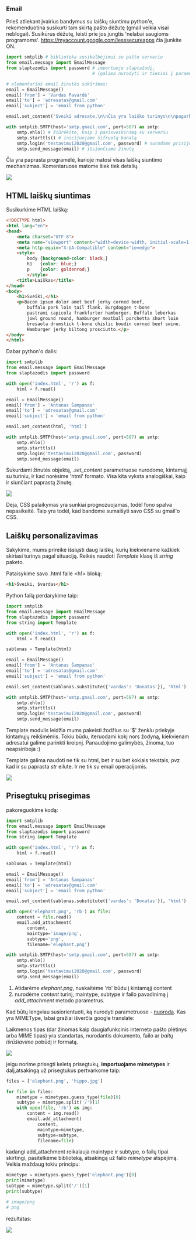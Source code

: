 ### Email

Prieš atliekant įvairius bandymus su laiškų siuntimu python'e, rekomenduotina susikurti tam skirtą pašto dėžutę (gmail veikia visai neblogai). Susikūrus dėžutę, leisti prie jos jungtis 'nelabai saugioms programoms'. https://myaccount.google.com/lesssecureapps čia įjunkite ON. 

```python
import smtplib # biblioteka susikalbėjimui su pašto serveriu
from email.message import EmailMessage
from slaptazodis import password # importuoju slaptažodį, 
                                 # (galima nurodyti ir tiesiai į parametrus)

# elementarios email žinutės sukūrimas:
email = EmailMessage()
email['from'] = 'Vardas Pavardė'
email['to'] = 'adresatas@gmail.com'
email['subject'] = 'email from python'

email.set_content('Sveiki adresate,\n\nČia yra laiško turinys\n\npagarbiai, siuntėjas')

with smtplib.SMTP(host='smtp.gmail.com', port=587) as smtp:
    smtp.ehlo() # žiūrėkite, kaip į pasisveikinimą su serveriu
    smtp.starttls() # inicijuojame šifruotą kanalą
    smtp.login('testavimui2020@gmail.com', password) # nurodome prisijungimo duomenis
    smtp.send_message(email) # išsiunčiame žinutę
```

Čia yra paprasta programėlė, kurioje matosi visas laiškų siuntimo mechanizmas. Komentaruose matome šiek tiek detalių.

![](pirmas_laiskas.png)

## HTML laiškų siuntimas

Susikurkime HTML laišką:

```html
<!DOCTYPE html>
<html lang="en">
<head>
    <meta charset="UTF-8">
    <meta name="viewport" content="width=device-width, initial-scale=1.0">
    <meta http-equiv="X-UA-Compatible" content="ie=edge">
    <style>
        body {background-color: black;}
        h1   {color: blue;}
        p    {color: goldenrod;}
        </style>
    <title>Laiškas</title>
</head>
<body>
    <h1>Sveiki,</h1>
    <p>Bacon ipsum dolor amet beef jerky corned beef, 
        buffalo pork loin tail flank. Burgdoggen t-bone 
        pastrami capicola frankfurter hamburger. Buffalo leberkas 
        jowl ground round, hamburger meatball porchetta short loin 
        bresaola drumstick t-bone chislic boudin corned beef swine. 
        Hamburger jerky biltong prosciutto.</p>
</body>
</html>
```

Dabar python'o dalis:

```python
import smtplib
from email.message import EmailMessage
from slaptazodis import password

with open('index.html', 'r') as f:
    html = f.read()

email = EmailMessage()
email['from'] = 'Antanas Šampanas'
email['to'] = 'adresatas@gmail.com'
email['subject'] = 'email from python'

email.set_content(html, 'html')

with smtplib.SMTP(host='smtp.gmail.com', port=587) as smtp:
    smtp.ehlo()
    smtp.starttls()
    smtp.login('testavimui2020@gmail.com', password)
    smtp.send_message(email)
```

 Sukurdami žinutės objektą, *.set_content* parametruose nurodome, kintamąjį su turiniu, ir kad norėsime 'html' formato. Visa kita vyksta analogiškai, kaip ir siunčiant paprastą žinutę.

![](html.png)

Deja, CSS palaikymas yra sunkiai prognozuojamas, todėl fono spalva nepasikeitė. Taip yra todėl, kad bandome sumaišyti savo CSS su gmail'o CSS.

## Laiškų personalizavimas

Sakykime, mums prireikė išsiųsti daug laiškų, kurių kiekviename kažkiek skiriasi turinys pagal situaciją. Reikės naudoti *Template* klasę iš *string* paketo.

Pataisykime savo .html faile \<h1> bloką:

```html
<h1>Sveiki, $vardas</h1>
```

Python failą perdarykime taip:

```python
import smtplib
from email.message import EmailMessage
from slaptazodis import password
from string import Template

with open('index.html', 'r') as f:
    html = f.read()

sablonas = Template(html)

email = EmailMessage()
email['from'] = 'Antanas Šampanas'
email['to'] = 'adresatas@gmail.com'
email['subject'] = 'email from python'

email.set_content(sablonas.substitute({'vardas': 'Donatas'}), 'html')

with smtplib.SMTP(host='smtp.gmail.com', port=587) as smtp:
    smtp.ehlo()
    smtp.starttls()
    smtp.login('testavimui2020@gmail.com', password)
    smtp.send_message(email)
```

Template modulis leidžia mums pakeisti žodžius su '$' ženklu priekyje kintamųjų reikšmėmis. 
Tokiu būdu, iteruodami kokį nors žodyną, kiekvienam adresatui galime parinkti kreipnį. Panaudojimo galimybės, žinoma, tuo neapsiriboja :)

Template galima naudoti ne tik su html, bet ir su bet kokiais tekstais, pvz kad ir su paprasta *str* eilute. Ir ne tik su email operacijomis.

![](sveiki_donatas.png)

## Prisegtukų prisegimas

pakoreguokime kodą:

```python
import smtplib
from email.message import EmailMessage
from slaptazodis import password
from string import Template

with open('index.html', 'r') as f:
    html = f.read()

sablonas = Template(html)

email = EmailMessage()
email['from'] = 'Antanas Šampanas'
email['to'] = 'adresatas@gmail.com'
email['subject'] = 'email from python'

email.set_content(sablonas.substitute({'vardas': 'Donatas'}), 'html')

with open('elephant.png', 'rb') as file:
    content = file.read()
    email.add_attachment(
        content, 
        maintype='image/png', 
        subtype='png', 
        filename='elephant.png')

with smtplib.SMTP(host='smtp.gmail.com', port=587) as smtp:
    smtp.ehlo()
    smtp.starttls()
    smtp.login('testavimui2020@gmail.com', password)
    smtp.send_message(email)
```

1. Atidarėme *elephant.png*, nuskaitėme 'rb' būdu į kintamąjį content 
2. nurodėme *content* turinį, maintype, subtype ir failo pavadinimą į *add_attachment* metodo parametrus. 

Kad būtų lengviau susiorientuoti, ką nurodyti parametruose - [nuoroda](https://developer.mozilla.org/en-US/docs/Web/HTTP/Basics_of_HTTP/MIME_types/Complete_list_of_MIME_types). Kas yra MIMEType, labai gražiai išverčia google translate:

Laikmenos tipas (dar žinomas kaip daugiafunkcinis interneto pašto plėtinys arba MIME tipas) yra standartas, nurodantis dokumento, failo ar *baitų išrūšiavimo* pobūdį ir formatą.

![](elephant.png)

jeigu norime prisegti keletą prisegtukų, **importuojame mimetypes** ir dalį,atsakingą už prisegtukus pertvarkome taip:

```python
files = ['elephant.png', 'hippo.jpg']

for file in files:
    mimetype = mimetypes.guess_type(file)[0]
    subtype = mimetype.split('/')[1]
    with open(file, 'rb') as img:
        content = img.read()
        email.add_attachment(
            content, 
            maintype=mimetype,
            subtype=subtype, 
            filename=file)
```

kadangi add_attachment reikalauja maintype ir subtype, o failų tipai skirtingi, pasitelkėme biblioteką, atsakingą už failo *mimetype* atspėjimą. Veikia  maždaug tokiu principu:

```python
mimetype = mimetypes.guess_type('elephant.png')[0]
print(mimetype)
subtype = mimetype.split('/')[1]
print(subtype)

# image/png
# png
```

rezultatas:

![](elhippo.png)
